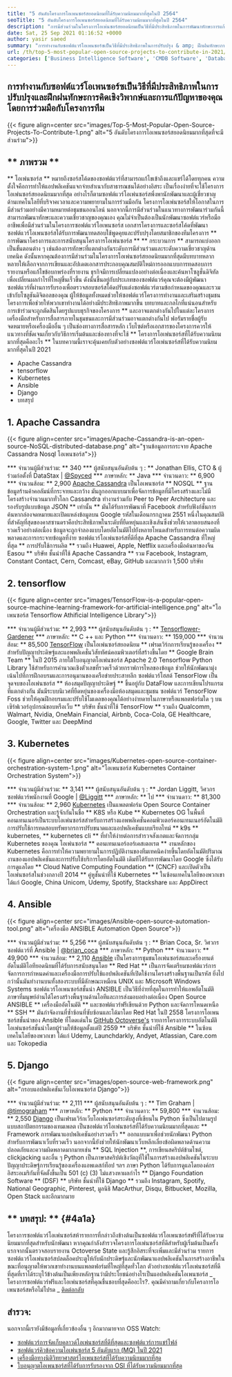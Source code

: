 ```yaml
---
title: "5 อันดับโครงการโอเพนซอร์สยอดนิยมที่ได้รับความนิยมมากที่สุดในปี 2564" 
seoTitle: "5 อันดับโครงการโอเพนซอร์สยอดนิยมที่ได้รับความนิยมมากที่สุดในปี 2564" 
description: "การมีส่วนร่วมในโครงการโอเพ่นซอร์สยอดนิยมเป็นวิธีที่มีประสิทธิภาพในการพัฒนาทักษะการแก้ปัญหาของคุณโดยร่วมมือกับโครงการทีม" 
date: Sat, 25 Sep 2021 01:16:52 +0000
author: yasir saeed
summary: "การทำงานกับซอฟต์แวร์โอเพนซอร์ซเป็นวิธีที่มีประสิทธิภาพในการปรับปรุง & amp; ฝึกฝนทักษะการคิดอย่างมีวิจารณญาณและการแก้ปัญหาของคุณโดยร่วมมือกับโครงการทีม" 
url: /th/top-5-most-popular-open-source-projects-to-contribute-in-2021/
categories: ['Business Intelligence Software', 'CMDB Software', 'Database Management Software', 'Deployment Tools', 'Learning Management System', 'Rapid Application Development', 'Software Development']
---
```


## การทำงานกับซอฟต์แวร์โอเพนซอร์ซเป็นวิธีที่มีประสิทธิภาพในการปรับปรุงและฝึกฝนทักษะการคิดเชิงวิพากษ์และการแก้ปัญหาของคุณโดยการร่วมมือกับโครงการทีม

{{< figure align=center src="images/Top-5-Most-Popular-Open-Source-Projects-To-Contribute-1.png" alt="5 อันดับโครงการโอเพนซอร์สยอดนิยมมากที่สุดที่จะมีส่วนร่วม">}}


## ** ภาพรวม **
** โอเพ่นซอร์ส ** หมายถึงซอร์สโค้ดของซอฟต์แวร์ที่สามารถแก้ไขเข้าถึงและแชร์ได้โดยทุกคน ความตั้งใจคือการทำให้แอปพลิเคชันแจกจ่ายสำเนากับสาธารณชนได้อย่างอิสระ เป็นเรื่องง่ายที่จะใช้โครงการโอเพ่นซอร์สยอดนิยมมากที่สุด อย่างไรก็ตามซอฟต์แวร์โอเพ่นซอร์สพึ่งพานักพัฒนาและผู้เชี่ยวชาญด้านเทคโนโลยีที่บริจาคเวลาและความพยายามในการร่วมมือกัน โครงการโอเพ่นซอร์สให้โอกาสในการมีส่วนร่วมอย่างมีความหมายต่อชุมชนออนไลน์ นอกจากนี้การมีส่วนร่วมในแนวทางการพัฒนาร่วมกันนี้สามารถพัฒนาทักษะและความเชี่ยวชาญของคุณเอง
คุณไม่จำเป็นต้องเป็นนักพัฒนาซอฟต์แวร์หรือมืออาชีพเพื่อมีส่วนร่วมในโครงการซอฟต์แวร์โอเพนซอร์ส เอกสารโครงการและซอร์สโค้ดที่พัฒนาซอฟต์แวร์โอเพนซอร์สได้รับการพัฒนาทดสอบใช้พูดคุยและปรับปรุงโดยสมาชิกของทีมโครงการ ** การพัฒนาโครงการและการสนับสนุนโครงการโอเพ่นซอร์ส ** ** กระบวนการ ** สามารถแบ่งออกเป็นขั้นตอนต่าง ๆ เช่นต้องการทักษะที่แตกต่างกันระดับการมีส่วนร่วมและระดับความเชี่ยวชาญด้านเทคนิค ดังนั้นหากคุณต้องการมีส่วนร่วมในโครงการโอเพ่นซอร์สยอดนิยมมากที่สุดมีบทบาทหลากหลายให้เลือกจากการเขียนและอัปเดตเอกสารประกอบคุณสมบัติใหม่การออกแบบการทดสอบการรายงานหรือแก้ไขข้อบกพร่องที่รายงาน
ธุรกิจมีการเปลี่ยนแปลงอย่างต่อเนื่องและค้นหาโซลูชั่นดิจิทัลเพื่อเปลี่ยนผลกำไรที่ใหญ่ขึ้นเร็วขึ้น ดังนั้นขึ้นอยู่กับประเภทของซอฟต์แวร์คุณจะต้องมีผู้พัฒนาซอฟต์แวร์ที่ผ่านการรับรองเพื่อตรวจสอบซอร์สโค้ดปรับแต่งซอฟต์แวร์ตามข้อกำหนดของคุณและรวมเข้ากับโซลูชันดิจิตอลของคุณ ผู้ให้ข้อมูลทั้งหมดช่วยให้ซอฟต์แวร์โครงการทำงานและเสริมสร้างชุมชนโครงการเพื่อช่วยให้พวกเขาทำงานได้อย่างมีประสิทธิภาพมากขึ้น บทบาทและกลไกที่แน่นอนสำหรับการเข้าร่วมจะถูกตัดสินโดยรูปแบบธุรกิจของโครงการ ** และอาจแตกต่างกันไปในแต่ละโครงการ เครื่องมือสำหรับการสื่อสารภายในชุมชนและการมีส่วนร่วมอาจแตกต่างกันไป ฟอรัมรายชื่อผู้รับจดหมายหรือเครื่องมืออื่น ๆ เป็นช่องทางการสื่อสารหลัก เว็บไซต์หรือเอกสารของโครงการควรให้แนวทางที่ชัดเจนเกี่ยวกับวิธีการเริ่มต้นและช่องทางที่จะใช้
** โครงการโอเพ่นซอร์สที่ได้รับความนิยมมากที่สุดคืออะไร ** ในบทความนี้เราจะคุ้นเคยกับตัวอย่างซอฟต์แวร์โอเพ่นซอร์สที่ได้รับความนิยมมากที่สุดในปี 2021
  * Apache Cassandra
  * tensorflow
  * Kubernetes
  * Ansible
  * Django
  * บทสรุป

## 1. Apache Cassandra

{{< figure align=center src="images/Apache-Cassandra-is-an-open-source-NoSQL-distributed-database.png" alt="ฐานข้อมูลการกระจาย Apache Cassandra Nosql โอเพนซอร์ส">}}

  *** จำนวนผู้มีส่วนร่วม: ** 340
  *** ผู้สนับสนุนอันดับต้น ๆ : ** Jonathan Ellis, CTO & ผู้ร่วมก่อตั้งที่ DataStax | [@Spyced][1]
  *** ภาษาหลัก: ** Java
  *** จำนวนดาว: ** 6,900
  *** จำนวนส้อม: ** 2,900
[Apache Cassandra][2] เป็นโอเพนซอร์ส ** NOSQL ** ฐานข้อมูลร้านค้าคอลัมน์ที่กระจายและกว้าง มันถูกออกแบบมาเพื่อจัดการข้อมูลที่มีโครงสร้างและไม่มีโครงสร้างจำนวนมากทั่วโลก Cassandra ทำงานร่วมกับ Peer to Peer Architecture และรองรับรูปแบบข้อมูล JSON ** เท่านั้น ** มันได้รับการพัฒนาที่ Facebook สำหรับฟังก์ชั่นการค้นหากล่องจดหมายและเปิดแหล่งข้อมูลบน Google รหัสในเดือนกรกฎาคม 2551
หนึ่งในคุณสมบัติที่สำคัญที่สุดของคาสซานดราคือประสิทธิภาพในระดับที่ยืดหยุ่นและเชิงเส้นซึ่งช่วยให้เวลาตอบสนองที่รวดเร็วอย่างต่อเนื่อง ข้อมูลจะถูกจำลองแบบโดยอัตโนมัติไปยังหลายโหนดสำหรับการทนต่อความผิดพลาดและการกระจายข้อมูลที่ง่าย ซอฟต์แวร์โอเพ่นซอร์สที่ดีที่สุด Apache Cassandra ที่ใหญ่ที่สุด ** การปรับใช้การผลิต ** รวมถึง Huawei, Apple, Netflix และเครื่องมือค้นหาของจีน Easou
** บริษัท ชั้นนำที่ใช้ Apache Cassandra ** รวม Facebook, Instagram, Constant Contact, Cern, Comcast, eBay, GitHub และมากกว่า 1,500 บริษัท

## 2. tensorflow

{{< figure align=center src="images/TensorFlow-is-a-popular-open-source-machine-learning-framework-for-artificial-intelligence.png" alt="โอเพนซอร์ส Tensorflow Athificial Intelligence Library">}}

  *** จำนวนผู้มีส่วนร่วม: ** 2,993
  *** ผู้สนับสนุนอันดับต้น ๆ : ** [Tensorflower-Gardener][3]
  *** ภาษาหลัก: ** C ++ และ Python
  *** จำนวนดาว: ** 159,000
  *** จำนวนส้อม: ** 85,500
[TensorFlow][4] เป็นโอเพ่นซอร์สยอดนิยม ** เฟรมเวิร์กการเรียนรู้ของเครื่อง ** สำหรับปัญญาประดิษฐ์และแอพพลิเคชั่นวิสัยทัศน์คอมพิวเตอร์ที่สร้างขึ้นโดย ** Google Brain Team ** ในปี 2015 ภายใต้ใบอนุญาตโอเพ่นซอร์ส Apache 2.0 Tensorflow Python Library ใช้สำหรับการคำนวณเชิงตัวเลขที่รวดเร็วด้วยกราฟการไหลของข้อมูล ช่วยให้นักพัฒนามุ่งเน้นไปที่การฝึกอบรมและการอนุมานของเครือข่ายประสาทลึก
ซอฟต์แวร์โฮสต์ TensorFlow เป็นจุดจบของโอเพ่นซอร์ส ** ห้องสมุดปัญญาประดิษฐ์ ** ขึ้นอยู่กับ DataFlow และการเขียนโปรแกรมที่แตกต่างกัน มันมีระบบนิเวศที่ยืดหยุ่นของเครื่องมือห้องสมุดและชุมชน ซอฟต์แวร์ TensorFlow Foss ช่วยให้คุณฝึกอบรมและปรับใช้โมเดลของคุณได้อย่างง่ายดายในภาษาหรือแพลตฟอร์มใด ๆ บนเซิร์ฟเวอร์อุปกรณ์ขอบหรือเว็บ
** บริษัท ชั้นนำที่ใช้ TensorFlow ** รวมถึง Qualcomm, Walmart, Nvidia, OneMain Financial, Airbnb, Coca-Cola, GE Healthcare, Google, Twitter และ DeepMind

## 3. Kubernetes

{{< figure align=center src="images/Kubernetes-open-source-container-orchestration-system-1.png" alt="โอเพนซอร์ส Kubernetes Container Orchestration System">}}

  *** จำนวนผู้มีส่วนร่วม: ** 3,141
  *** ผู้สนับสนุนอันดับต้น ๆ : ** Jordan Liggitt, วิศวกรซอฟต์แวร์พนักงานที่ Google | [@Liggitt][5]
  *** ภาษาหลัก: ** ไป
  *** จำนวนดาว: ** 81,300
  *** จำนวนส้อม: ** 2,960
[Kubernetes][6] เป็นแพลตฟอร์ม Open Source Container Orchestration และรู้จักกันในชื่อ ** K8S หรือ Kube ** Kubernetes OG ในพื้นที่คอนเทนเนอร์เป็นระบบโอเพ่นซอร์สสำหรับการสร้างแอพพลิเคชั่นคอมพิวเตอร์คอนเทนเนอร์อัตโนมัติการปรับใช้การทดสอบทรัพยากรการปรับขนาดและแอปพลิเคชันแบบเรียลไทม์ ** k9s ** kubernetes, ** kubernetes cli ** ที่ทำให้ง่ายต่อการสำรวจสังเกตและจัดการกลุ่ม Kubernetes ของคุณ
โอเพ่นซอร์ส ** คอนเทนเนอร์ออร์เคสเตอเรต ** งานหลักของ Kubernetes คือการทำให้ความพยายามในการปฏิบัติงานของทีมเทคนิคง่ายขึ้นโดยอัตโนมัติปริมาณงานของแอปพลิเคชันและการปรับใช้บริการโดยอัตโนมัติ เดิมทีได้รับการพัฒนาโดย Google ซึ่งได้รับการดูแลโดย ** Cloud Native Computing Foundation ** (CNCF) และเปิดตัวเป็นโอเพ่นซอร์สในช่วงกลางปี ​​2014
** คู่หูชั้นนำที่ใช้ Kubernetes ** ในซ้อนเทคโนโลยีของพวกเขา ได้แก่ Google, China Unicom, Udemy, Spotify, Stackshare และ AppDirect

## 4. Ansible

{{< figure align=center src="images/Ansible-open-source-automation-tool.png" alt="เครื่องมือ ANSIBLE Automation Open Source">}}

  *** จำนวนผู้มีส่วนร่วม: ** 5,256
  *** ผู้สนับสนุนอันดับต้น ๆ : ** Brian Coca, Sr. วิศวกรซอฟต์แวร์ที่ Ansible | [@brian_coca][7]
  *** ภาษาหลัก: ** Python
  *** จำนวนดาว: ** 49,900
  *** จำนวนส้อม: ** 2,110
[Ansible][8] เป็นโครงการชุมชนโอเพ่นซอร์สและเครื่องยนต์อัตโนมัติไอทียอดนิยมที่ได้รับการสนับสนุนโดย ** Red Hat ** เป็นการจัดเตรียมซอฟต์แวร์การจัดการการกำหนดค่าและเครื่องมือการปรับใช้แอปพลิเคชันที่เปิดใช้งานโครงสร้างพื้นฐานเป็นรหัส ยิ่งไปกว่านั้นมันทำงานบนทั้งสองระบบที่มีลักษณะเหมือน UNIX และ Microsoft Windows Systems ซอฟต์แวร์โอเพนซอร์สชั้นนำ ANSIBLE เป็นวิธีที่ง่ายที่สุดในการทำให้แอพอัตโนมัติภาษาที่มนุษย์อ่านได้โครงสร้างพื้นฐานด้านไอทีและการส่งมอบอย่างต่อเนื่อง
Open Source ANSIBLE ** เครื่องมืออัตโนมัติ ** และซอฟต์แวร์ฟรีเขียนด้วย Python และจัดการโหนดเหนือ ** SSH ** มันกำจัดงานที่ซ้ำซ้อนที่ซับซ้อนและได้มาโดย Red Hat ในปี 2558 โครงการโอเพนซอร์สชั้นนำของ Ansible ที่โดดเด่นใน [GitHub Octoverse's][9] รายการโครงการระบบอัตโนมัติโอเพ่นซอร์สชั้นนำโดยผู้ร่วมให้ข้อมูลตั้งแต่ปี 2559
** บริษัท ชั้นนำที่ใช้ Ansible ** ในซ้อนเทคโนโลยีของพวกเขา ได้แก่ Udemy, Launchdarkly, Andyet, Atlassian, Care.com และ Tokopedia

## 5. Django

{{< figure align=center src="images/open-source-web-framework.png" alt="กรอบแอปพลิเคชันเว็บโอเพนซอร์ส Django">}}

  *** จำนวนผู้มีส่วนร่วม: ** 2,111
  *** ผู้สนับสนุนอันดับต้น ๆ : ** Tim Graham | [@timograham][10]
  *** ภาษาหลัก: ** Python
  *** จำนวนดาว: ** 59,800
  *** จำนวนส้อม: ** 2,550
[Django][11] เป็นเฟรมเวิร์กเว็บโอเพ่นซอร์สระดับสูงที่เขียนใน Python ซึ่งเป็นไปตามรูปแบบสถาปัตยกรรมของเทมเพลต เป็นซอฟต์แวร์โอเพ่นซอร์สที่ได้รับความนิยมมากที่สุดและ ** Framework การพัฒนาแอปพลิเคชันอย่างรวดเร็ว ** ออกแบบมาเพื่อช่วยนักพัฒนา Python สำหรับการพัฒนาเว็บที่รวดเร็ว นอกจากนี้ยังช่วยให้นักพัฒนาเว็บหลีกเลี่ยงข้อผิดพลาดด้านความปลอดภัยและความผิดพลาดมากมายเช่น ** SQL Injection **, การเขียนสคริปต์ข้ามไซต์, clickjacking และอื่น ๆ
Python เป็นภาษาสคริปต์เชิงวัตถุที่ใช้ในการสร้างแอปพลิเคชันในระบบปัญญาประดิษฐ์การเรียนรู้ของเครื่องแอพเดสก์ท็อป ฯลฯ ภาษา Python ได้รับการดูแลโดยองค์กรอิสระอเมริกันที่จัดตั้งขึ้นเป็น 501 (c) (3) ไม่แสวงหาผลกำไร ** Django Foundation Software ** (DSF)
** บริษัท ชั้นนำที่ใช้ Django ** รวมถึง Instagram, Spotify, National Geographic, Pinterest, มูลนิธิ MacArthur, Disqu, Bitbucket, Mozilla, Open Stack และอีกมากมาย

## ** บทสรุป: ** {#4a1a}
โครงการซอฟต์แวร์โอเพ่นซอร์สห้ารายการที่กล่าวถึงข้างต้นเป็นซอฟต์แวร์โอเพนซอร์สฟรีที่ได้รับความนิยมมากที่สุดสำหรับนักพัฒนา หากคุณกำลังสำรวจโครงการโอเพ่นซอร์สที่ดีสำหรับผู้เริ่มต้นเป็นครั้งแรกจากนั้นตรวจสอบรายงาน Octoverse State และรู้สึกอิสระที่จะเพิ่มและมีส่วนร่วม รายการซอฟต์แวร์โอเพ่นซอร์สปลดล็อคประตูให้กับนักประดิษฐ์และนักพัฒนาแอปพลิเคชันในการสร้างอาชีพในขณะที่อนุญาตให้พวกเขาทำงานบนแพลตฟอร์มที่ใหญ่ที่สุดทั่วโลก ตัวอย่างซอฟต์แวร์โอเพ่นซอร์สที่ดีที่สุดที่เราได้ระบุไว้ข้างต้นเป็นเพียงหลักฐานว่ามีประโยชน์อย่างไรเป็นแอปพลิเคชันโอเพนซอร์ส
_ โครงการซอฟต์แวร์ฟรีและโอเพ่นซอร์สที่คุณชื่นชอบที่สุดคืออะไร?. คุณมีคำถามเกี่ยวกับโครงการโอเพนซอร์สหรือไม่โปรด _ [ติดต่อกลับ][12]

## สำรวจ:
นอกจากนี้เรายังมีข้อมูลที่เกี่ยวข้องอื่น ๆ อีกมากมายจาก OSS Watch:
  * [ซอฟต์แวร์การจัดเก็บคลาวด์โอเพ่นซอร์สที่ดีที่สุดและซอฟต์แวร์การแชร์ไฟล์][13]
  * [ซอฟต์แวร์คิวข้อความโอเพ่นซอร์ส 5 อันดับแรก (MQ) ในปี 2021][14]
  * [เครื่องมือทางนิติวิทยาศาสตร์โอเพนซอร์สที่ได้รับความนิยมมากที่สุด][15]
  * [ใบอนุญาตโอเพนซอร์สที่ได้รับการรับรองจาก OSI ที่ได้รับความนิยมมากที่สุด][16]

  
[1]: https://twitter.com/spyced?lang=en
[2]: https://cassandra.apache.org/
[3]: https://github.com/tensorflower-gardener
[4]: https://www.tensorflow.org/
[5]: https://twitter.com/liggitt?lang=en
[6]: https://kubernetes.io/
[7]: https://twitter.com/brian_coca?lang=en
[8]: https://www.ansible.com/
[9]: https://octoverse.github.com/#top-and-trending-projects
[10]: https://twitter.com/timograham?lang=en
[11]: https://www.djangoproject.com/
[12]: mailto:yasir.saeed@aspose.com
[13]: https://products.containerize.com/backup-and-sync/
[14]: https://blog.containerize.com/message-queue-software/top-5-open-source-message-queue-software-in-2021/
[15]: https://blog.containerize.com/digital-forensic-tools/top-5-open-source-digital-forensic-tools-in-2021/
[16]: https://blog.containerize.com/licenses-standards/top-5-most-popular-osi-approved-open-source-licenses-of-2021/
